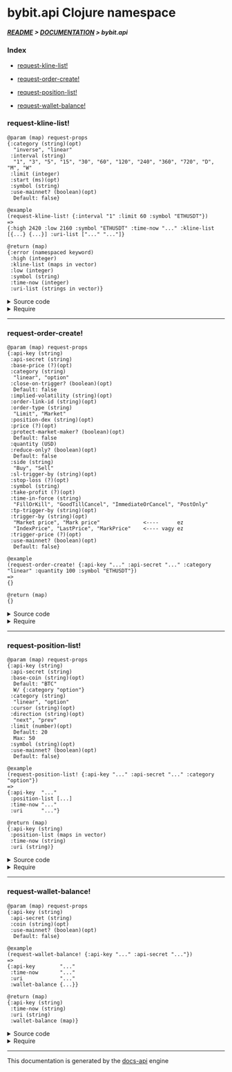 
# bybit.api Clojure namespace

##### [README](../../../README.md) > [DOCUMENTATION](../../COVER.md) > bybit.api

### Index

- [request-kline-list!](#request-kline-list)

- [request-order-create!](#request-order-create)

- [request-position-list!](#request-position-list)

- [request-wallet-balance!](#request-wallet-balance)

### request-kline-list!

```
@param (map) request-props
{:category (string)(opt)
  "inverse", "linear"
 :interval (string)
  "1", "3", "5", "15", "30", "60", "120", "240", "360", "720", "D", "M", "W"
 :limit (integer)
 :start (ms)(opt)
 :symbol (string)
 :use-mainnet? (boolean)(opt)
  Default: false}
```

```
@example
(request-kline-list! {:interval "1" :limit 60 :symbol "ETHUSDT"})
=>
{:high 2420 :low 2160 :symbol "ETHUSDT" :time-now "..." :kline-list [{...} {...}] :uri-list ["..." "..."]}
```

```
@return (map)
{:error (namespaced keyword)
 :high (integer)
 :kline-list (maps in vector)
 :low (integer)
 :symbol (string)
 :time-now (integer)
 :uri-list (strings in vector)}
```

<details>
<summary>Source code</summary>

```
(defn request-kline-list!
  [{:keys [symbol] :as request-props}]
  (letfn [(f [result uri] (let [response-body (-> uri clj-http.client/get core.response.utils/GET-response->body)
                                kline-list    (-> response-body :result :list)]
                               (if-not (core.response.errors/response-body->error? response-body)
                                       (assoc result :kline-list (vector/concat-items kline-list (:kline-list result))))))]
         (let [uri-list  (kline.list.uri/kline-list-uri-list request-props)
               timestamp (time/epoch-ms)]
              (-> (reduce f {:symbol symbol :uri-list uri-list :time-now timestamp} uri-list)
                  (kline.list.receive/receive-kline-list)))))
```

</details>

<details>
<summary>Require</summary>

```
(ns my-namespace (:require [bybit.api :refer [request-kline-list!]]))

(bybit.api/request-kline-list! ...)
(request-kline-list!           ...)
```

</details>

---

### request-order-create!

```
@param (map) request-props
{:api-key (string)
 :api-secret (string)
 :base-price (?)(opt)
 :category (string)
  "linear", "option"
 :close-on-trigger? (boolean)(opt)
  Default: false
 :implied-volatility (string)(opt)
 :order-link-id (string)(opt)
 :order-type (string)
  "Limit", "Market"
 :position-dex (string)(opt)
 :price (?)(opt)
 :protect-market-maker? (boolean)(opt)
  Default: false
 :quantity (USD)
 :reduce-only? (boolean)(opt)
  Default: false
 :side (string)
  "Buy", "Sell"
 :sl-trigger-by (string)(opt)
 :stop-loss (?)(opt)
 :symbol (string)
 :take-profit (?)(opt)
 :time-in-force (string)
  "FillOrKill", "GoodTillCancel", "ImmediateOrCancel", "PostOnly"
 :tp-trigger-by (string)(opt)
 :trigger-by (string)(opt)
  "Market price", "Mark price"              <----      ez
  "IndexPrice", "LastPrice", "MarkPrice"    <---- vagy ez
 :trigger-price (?)(opt)
 :use-mainnet? (boolean)(opt)
  Default: false}
```

```
@example
(request-order-create! {:api-key "..." :api-secret "..." :category "linear" :quantity 100 :symbol "ETHUSDT"})
=>
{}
```

```
@return (map)
{}
```

<details>
<summary>Source code</summary>

```
(defn request-order-create!
  [{:keys [use-mainnet?] :as request-props}]
  (let [uri           (order.create.uri/order-create-uri               request-props)
        headers       (order.create.headers/order-create-headers       request-props)
        body          (order.create.body/order-create-raw-request-body request-props)
        response      (clj-http.client/post uri {:body body :headers headers})
        response-body (core.response.utils/POST-response->body response)]
       response-body))
```

</details>

<details>
<summary>Require</summary>

```
(ns my-namespace (:require [bybit.api :refer [request-order-create!]]))

(bybit.api/request-order-create! ...)
(request-order-create!           ...)
```

</details>

---

### request-position-list!

```
@param (map) request-props
{:api-key (string)
 :api-secret (string)
 :base-coin (string)(opt)
  Default: "BTC"
  W/ {:category "option"}
 :category (string)
  "linear", "option"
 :cursor (string)(opt)
 :direction (string)(opt)
  "next", "prev"
 :limit (number)(opt)
  Default: 20
  Max: 50
 :symbol (string)(opt)
 :use-mainnet? (boolean)(opt)
  Default: false}
```

```
@example
(request-position-list! {:api-key "..." :api-secret "..." :category "option"})
=>
{:api-key  "..."
 :position-list [...]
 :time-now "..."
 :uri      "..."}
```

```
@return (map)
{:api-key (string)
 :position-list (maps in vector)
 :time-now (string)
 :uri (string)}
```

<details>
<summary>Source code</summary>

```
(defn request-position-list!
  [{:keys [api-key] :as request-props}]
  (let [uri           (position.list.uri/position-list-uri         request-props)
        headers       (position.list.headers/position-list-headers request-props)
        response      (clj-http.client/get uri {:headers headers})
        response-body (core.response.utils/GET-response->body response)]
       (if (core.response.errors/response-body->error? response-body)
           (return response-body)
           (-> {:api-key       api-key
                :uri           uri
                :position-list (-> response-body :result :list)
                :time-now      (time/epoch-s)}
               (position.list.receive/receive-position-list)))))
```

</details>

<details>
<summary>Require</summary>

```
(ns my-namespace (:require [bybit.api :refer [request-position-list!]]))

(bybit.api/request-position-list! ...)
(request-position-list!           ...)
```

</details>

---

### request-wallet-balance!

```
@param (map) request-props
{:api-key (string)
 :api-secret (string)
 :coin (string)(opt)
 :use-mainnet? (boolean)(opt)
  Default: false}
```

```
@example
(request-wallet-balance! {:api-key "..." :api-secret "..."})
=>
{:api-key        "..."
 :time-now       "..."
 :uri            "..."
 :wallet-balance {...}}
```

```
@return (map)
{:api-key (string)
 :time-now (string)
 :uri (string)
 :wallet-balance (map)}
```

<details>
<summary>Source code</summary>

```
(defn request-wallet-balance!
  [{:keys [api-key] :as request-props}]
  (let [uri           (wallet.balance.uri/wallet-balance-uri         request-props)
        headers       (wallet.balance.headers/wallet-balance-headers request-props)
        response      (clj-http.client/get uri {:headers headers})
        response-body (core.response.utils/GET-response->body response)]
       (if (core.response.errors/response-body->error? response-body)
           (return response-body)
           (-> {:api-key        api-key
                :uri            uri
                :time-now       (time/epoch-s)
                :wallet-balance (-> response-body :result)}
               (wallet.balance.receive/receive-wallet-balance)))))
```

</details>

<details>
<summary>Require</summary>

```
(ns my-namespace (:require [bybit.api :refer [request-wallet-balance!]]))

(bybit.api/request-wallet-balance! ...)
(request-wallet-balance!           ...)
```

</details>

---

This documentation is generated by the [docs-api](https://github.com/bithandshake/docs-api) engine

